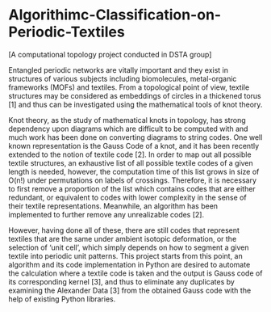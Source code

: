 # Algorithimc-Classification-on-Periodic-Textiles
[A computational topology project conducted in DSTA group]

Entangled periodic networks are vitally important
and they exist in structures of various subjects
including biomolecules, metal-organic frameworks
(MOFs) and textiles. From a topological point of
view, textile structures may be considered as
embeddings of circles in a thickened torus [1] and
thus can be investigated using the mathematical tools
of knot theory.


Knot theory, as the study of mathematical knots in
topology, has strong dependency upon diagrams
which are difficult to be computed with and much
work has been done on converting diagrams to string
codes. One well known representation is the Gauss
Code of a knot, and it has been recently extended to
the notion of textile code [2].
In order to map out all possible textile structures, an
exhaustive list of all possible textile codes of a given
length is needed, however, the computation time of
this list grows in size of O(n!) under permutations on
labels of crossings. Therefore, it is necessary to first
remove a proportion of the list which contains codes
that are either redundant, or equivalent to codes with
lower complexity in the sense of their textile
representations. Meanwhile, an algorithm has been
implemented to further remove any unrealizable
codes [2].


However, having done all of these, there are still
codes that represent textiles that are the same under
ambient isotopic deformation, or the selection of
‘unit cell’, which simply depends on how to segment
a given textile into periodic unit patterns.
This project starts from this point, an algorithm and
its code implementation in Python are desired to
automate the calculation where a textile code is taken
and the output is Gauss code of its corresponding
kernel [3], and thus to eliminate any duplicates by
examining the Alexander Data [3] from the obtained
Gauss code with the help of existing Python libraries.
